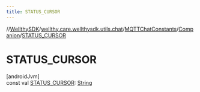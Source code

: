 ```yaml
---
title: STATUS_CURSOR
---
```

//[WellthySDK](../../../../index.html)/[wellthy.care.wellthysdk.utils.chat](../../index.html)/[MQTTChatConstants](../index.html)/[Companion](index.html)/[STATUS_CURSOR](-s-t-a-t-u-s_-c-u-r-s-o-r.html)



# STATUS_CURSOR



[androidJvm]\
const val [STATUS_CURSOR](-s-t-a-t-u-s_-c-u-r-s-o-r.html): [String](https://kotlinlang.org/api/latest/jvm/stdlib/kotlin/-string/index.html)




